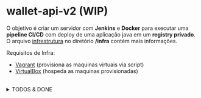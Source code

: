 # wallet-api-v2 (WIP)

O objetivo é criar um servidor com **Jenkins** e **Docker** para executar uma **pipeline CI/CD** com deploy de uma aplicação java em um **registry privado**. \
O arquivo [infrestrutura](https://github.com/RafaelClaumann/wallet-api-v2/blob/master/infra/README.md) no diretório **/infra** contém mais informações.

Requisitos de Infra:
  - [Vagrant](https://www.vagrantup.com/downloads)  (provisiona as maquinas virtuais via script)
  - [VirtualBox](https://www.virtualbox.org/)  (hospeda as maquinas provisionadas)

<br> 

<details>
<summary>TODOS & DONE</summary>
<p>

- [x] subir servidor
- [x] criar Dockerfile(container) para aplicação
- [x] instalar jenkins, docker, java, maven e ngrok
- [x] configuração de chaves SSH(github - Jenkins)
- [x] criação script de pipeline declarativo Jenkinsfile
- [x] primeira execução da pipeline develop/master
- [ ] melhorar documentação de **infra**
    - [ ] armazenar credencial SSH(github - jenkins) no Jenkins
    - [ ] configuração do repositório git(Webhooks & DeployKey)
    - [ ] configuração git, java & maven no Jenkins
    - [ ] criar pipeline e executar primeiro build
- [ ] criar registry local no servidor 
- [ ] upload da aplicação no registry local
- [ ] criar release v1.0.0 no github
- [ ] refatorar a lógica da [wallet-api](https://github.com/RafaelClaumann/wallet-api) para wallet-api-v2
- [ ] integração pipeline com SonarQube

</p>
</details>  
